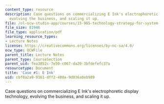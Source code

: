 ```yaml
---
content_type: resource
description: Case questions on commercializing E Ink's electrophoretic display technology,
  evolving the business, and scaling it up.
file: /ol-ocw-studio-app/courses/15-965-technology-strategy-for-system-design-and-management-spring-2009/cbf0a2a99161dff2480a9d036a0eb989_MIT15_965S09_case01.pdf
file_size: 81946
file_type: application/pdf
learning_resource_types:
- Lecture Notes
license: https://creativecommons.org/licenses/by-nc-sa/4.0/
ocw_type: OCWFile
parent_title: Lecture Notes
parent_type: CourseSection
parent_uid: fea3852c-7e50-c067-da20-3bfdefefc37a
resourcetype: Document
title: 'Case #1: E Ink'
uid: cbf0a2a9-9161-dff2-480a-9d036a0eb989
---
```

Case questions on commercializing E Ink's electrophoretic display technology, evolving the business, and scaling it up.